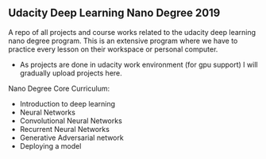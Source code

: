 ## Udacity Deep Learning Nano Degree 2019

A repo of all projects and course works related to the udacity deep learning nano degree program. This is an extensive program where we have to practice every lesson on their workspace or personal computer.

- As projects are done in udacity work environment (for gpu support) I will gradually upload projects here.

Nano Degree Core Curriculum:
- Introduction to deep learning
- Neural Networks
- Convolutional Neural Networks
- Recurrent Neural Networks
- Generative Adversarial network
- Deploying a model


